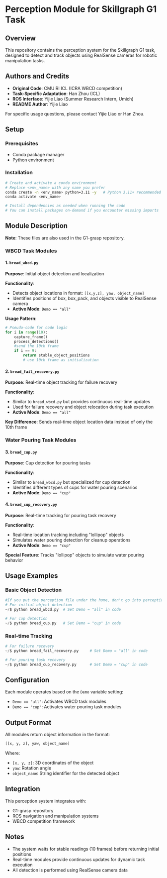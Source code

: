 # Perception Module for Skillgraph G1 Task

## Overview

This repository contains the perception system for the Skillgraph G1 task, designed to detect and track objects using RealSense cameras for robotic manipulation tasks.

## Authors and Credits

- **Original Code**: CMU RI ICL (ICRA WBCD competition)
- **Task-Specific Adaptation**: Han Zhou (ICL)
- **ROS Interface**: Yijie Liao (Summer Research Intern, Umich)
- **README Author**: Yijie Liao

For specific usage questions, please contact Yijie Liao or Han Zhou.

## Setup

### Prerequisites
- Conda package manager
- Python environment

### Installation
```bash
# Create and activate a conda environment
# Replace <env_name> with any name you prefer
conda create -n <env_name> python=3.11 -y   # Python 3.11+ recommended
conda activate <env_name>

# Install dependencies as needed when running the code
# You can install packages on-demand if you encounter missing imports

```

## Module Description

**Note**: These files are also used in the G1-grasp repository.

### WBCD Task Modules

#### 1. `bread_wbcd.py`
**Purpose**: Initial object detection and localization

**Functionality**:
- Detects object locations in format: `[[x,y,z], yaw, object_name]`
- Identifies positions of box, box_pack, and objects visible to RealSense camera
- **Active Mode**: `Demo == "all"`

**Usage Pattern**:
```python
# Pseudo-code for code logic
for i in range(10):
    capture_frame()
    process_detections()
    #send the 10th frame
    if i == 9:
        return stable_object_positions   
        # use 10th frame as initialization
```

#### 2. `bread_fail_recovery.py`
**Purpose**: Real-time object tracking for failure recovery

**Functionality**:
- Similar to `bread_wbcd.py` but provides continuous real-time updates
- Used for failure recovery and object relocation during task execution
- **Active Mode**: `Demo == "all"`

**Key Difference**: Sends real-time object location data instead of only the 10th frame

### Water Pouring Task Modules

#### 3. `bread_cup.py`
**Purpose**: Cup detection for pouring tasks

**Functionality**:
- Similar to `bread_wbcd.py` but specialized for cup detection
- Identifies different types of cups for water pouring scenarios
- **Active Mode**: `Demo == "cup"`

#### 4. `bread_cup_recovery.py`
**Purpose**: Real-time tracking for pouring task recovery

**Functionality**:
- Real-time location tracking including "lollipop" objects
- Simulates water pouring detection for cleanup operations
- **Active Mode**: `Demo == "cup"`

**Special Feature**: Tracks "lollipop" objects to simulate water pouring behavior

## Usage Examples

### Basic Object Detection
```python
#If you put the perception file under the home, don't go into perception/ to run the file, just stay in home file to run.
# For initial object detection
~/$ python bread_wbcd.py  # Set Demo = "all" in code

# For cup detection
~/$ python bread_cup.py   # Set Demo = "cup" in code
```

### Real-time Tracking
```python
# For failure recovery
~/$ python bread_fail_recovery.py     # Set Demo = "all" in code

# For pouring task recovery
~/$ python bread_cup_recovery.py      # Set Demo = "cup" in code
```

## Configuration

Each module operates based on the `Demo` variable setting:
- `Demo == "all"`: Activates WBCD task modules
- `Demo == "cup"`: Activates water pouring task modules

## Output Format

All modules return object information in the format:
```python
[[x, y, z], yaw, object_name]
```

Where:
- `[x, y, z]`: 3D coordinates of the object
- `yaw`: Rotation angle
- `object_name`: String identifier for the detected object

## Integration

This perception system integrates with:
- G1-grasp repository
- ROS navigation and manipulation systems
- WBCD competition framework

## Notes

- The system waits for stable readings (10 frames) before returning initial positions
- Real-time modules provide continuous updates for dynamic task execution
- All detection is performed using RealSense camera data